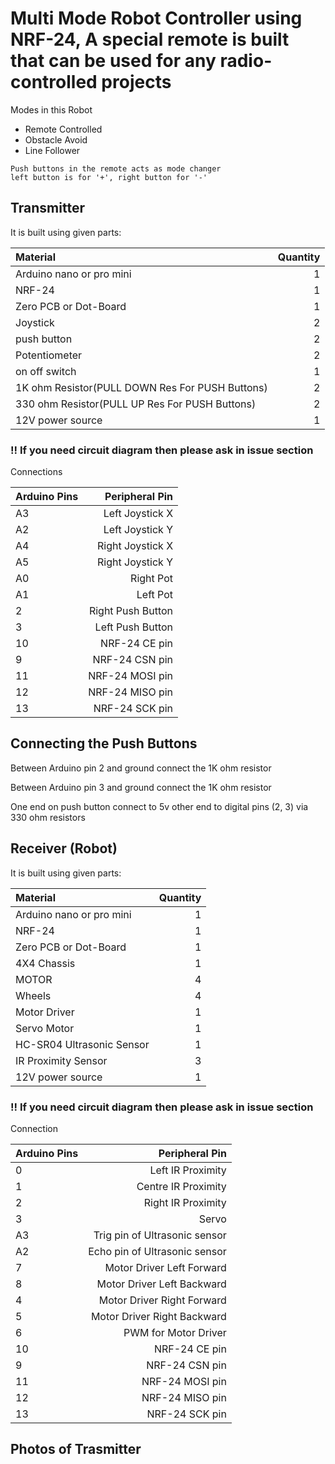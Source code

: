# Multi Mode Robot Controller using NRF-24, A special remote is built that can be used for any radio-controlled projects
Modes in this Robot
- Remote Controlled
- Obstacle Avoid
- Line Follower

```
Push buttons in the remote acts as mode changer 
left button is for '+', right button for '-'
```
## Transmitter 
It is built using given parts:

| Material | Quantity |
| :----------- | --------: |
| Arduino nano or pro mini | 1 |
| NRF-24 | 1 |
| Zero PCB or Dot-Board | 1 |
| Joystick | 2 |
| push button | 2 |
| Potentiometer | 2 |
| on off switch | 1 |
|1K ohm Resistor(PULL DOWN Res For PUSH Buttons)| 2 |
|330 ohm Resistor(PULL UP Res For PUSH Buttons)| 2 |
| 12V power source | 1 |


### !! If you need circuit diagram then please ask in issue section


Connections


| Arduino Pins | Peripheral Pin |
| :----------- | --------: |
| A3 | Left Joystick X |
| A2 | Left Joystick Y |
| A4 | Right Joystick X |
| A5 | Right Joystick Y |
| A0 | Right Pot |
| A1 | Left Pot |
| 2 | Right Push Button |
| 3 | Left Push Button |
| 10 | NRF-24 CE pin |
| 9 | NRF-24 CSN pin |
| 11 | NRF-24 MOSI pin |
| 12 | NRF-24 MISO pin|
| 13 | NRF-24 SCK pin |

## Connecting the Push Buttons

Between Arduino pin 2 and ground connect the 1K ohm resistor

Between Arduino pin 3 and ground connect the 1K ohm resistor

One end on push button connect to 5v other end to digital pins (2, 3) via 330 ohm resistors



## Receiver (Robot)
It is built using given parts:

| Material | Quantity |
| :----------- | --------: |
| Arduino nano or pro mini | 1 |
| NRF-24 | 1 |
| Zero PCB or Dot-Board | 1 |
| 4X4 Chassis | 1 |
| MOTOR | 4 |
| Wheels | 4 |
| Motor Driver | 1 |
| Servo Motor | 1 |
| HC-SR04 Ultrasonic Sensor | 1 |
| IR Proximity Sensor| 3 |
| 12V power source | 1 |



### !! If you need circuit diagram then please ask in issue section

Connection

| Arduino Pins | Peripheral Pin |
| :----------- | --------: |
| 0 | Left IR Proximity |
| 1 | Centre IR Proximity |
| 2 | Right IR Proximity |
| 3 | Servo |
| A3 | Trig pin of Ultrasonic sensor |
| A2 | Echo pin of Ultrasonic sensor |
| 7 | Motor Driver Left Forward |
| 8 | Motor Driver Left Backward|
| 4 | Motor Driver Right Forward |
| 5 | Motor Driver Right Backward|
| 6 | PWM for Motor Driver |
| 10 | NRF-24 CE pin |
| 9 | NRF-24 CSN pin |
| 11 | NRF-24 MOSI pin |
| 12 | NRF-24 MISO pin|
| 13 | NRF-24 SCK pin |

## Photos of Trasmitter

